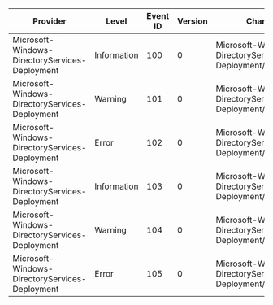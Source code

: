 Provider                                        |  Level        |  Event ID  |  Version  |  Channel                                                     |  Task  |  Opcode  |  Keyword  |  Message
------------------------------------------------|---------------|------------|-----------|--------------------------------------------------------------|--------|----------|-----------|----------------------
Microsoft-Windows-DirectoryServices-Deployment  |  Information  |  100       |  0        |  Microsoft-Windows-DirectoryServices-Deployment/Operational  |  UI    |          |           |  {Prop_UnicodeString}
Microsoft-Windows-DirectoryServices-Deployment  |  Warning      |  101       |  0        |  Microsoft-Windows-DirectoryServices-Deployment/Operational  |  UI    |          |           |  {Prop_UnicodeString}
Microsoft-Windows-DirectoryServices-Deployment  |  Error        |  102       |  0        |  Microsoft-Windows-DirectoryServices-Deployment/Operational  |  UI    |          |           |  {Prop_UnicodeString}
Microsoft-Windows-DirectoryServices-Deployment  |  Information  |  103       |  0        |  Microsoft-Windows-DirectoryServices-Deployment/Operational  |  Core  |          |           |  {Prop_UnicodeString}
Microsoft-Windows-DirectoryServices-Deployment  |  Warning      |  104       |  0        |  Microsoft-Windows-DirectoryServices-Deployment/Operational  |  Core  |          |           |  {Prop_UnicodeString}
Microsoft-Windows-DirectoryServices-Deployment  |  Error        |  105       |  0        |  Microsoft-Windows-DirectoryServices-Deployment/Operational  |  Core  |          |           |  {Prop_UnicodeString}